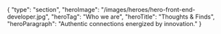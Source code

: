{
	"type": "section",
    "heroImage": "/images/heroes/hero-front-end-developer.jpg",
    "heroTag": "Who we are",
    "heroTitle": "Thoughts & Finds",
    "heroParagraph": "Authentic connections energized by innovation."
}